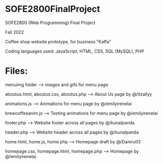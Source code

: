 # SOFE2800FinalProject
SOFE2800 (Web Programming) Final Project

Fall 2022

Coffee shop website prototype, for business "Kaffa"

Coding languages used: JavaScript, HTML, CSS, SQL (MySQL), PHP

# Files:
menuimg folder --> images and gifs for menu page

aboutus.html, aboutus.css, aboutus.php --> About Us page by @/itzallyy

animations.js --> Animations for menu page by @/emilyirenelai

brewcoffeeanim.js --> Testing animations for menu page by @/emilyirenelai

footer.php --> Website footer across all pages by @/kunalpanda

header.php --> Website header across all pages by @/kunalpanda

home.html, home.js, home.php --> Homepage draft by @/Damru03

homepage.css, homepage.html, homepage.php --> Homepage by @/emilyirenelai